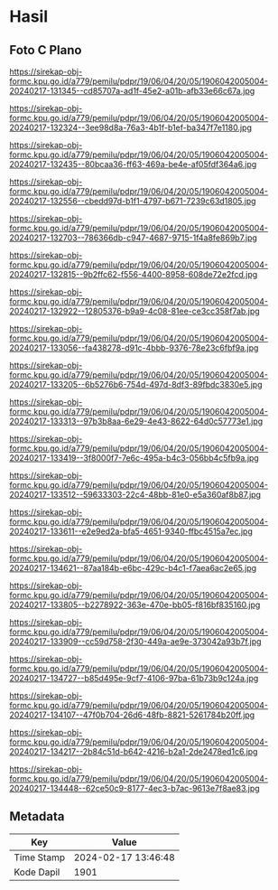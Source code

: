 # Hasil

## Foto C Plano

https://sirekap-obj-formc.kpu.go.id/a779/pemilu/pdpr/19/06/04/20/05/1906042005004-20240217-131345--cd85707a-ad1f-45e2-a01b-afb33e66c67a.jpg

https://sirekap-obj-formc.kpu.go.id/a779/pemilu/pdpr/19/06/04/20/05/1906042005004-20240217-132324--3ee98d8a-76a3-4b1f-b1ef-ba347f7e1180.jpg

https://sirekap-obj-formc.kpu.go.id/a779/pemilu/pdpr/19/06/04/20/05/1906042005004-20240217-132435--80bcaa36-ff63-469a-be4e-af05fdf364a6.jpg

https://sirekap-obj-formc.kpu.go.id/a779/pemilu/pdpr/19/06/04/20/05/1906042005004-20240217-132556--cbedd97d-b1f1-4797-b671-7239c63d1805.jpg

https://sirekap-obj-formc.kpu.go.id/a779/pemilu/pdpr/19/06/04/20/05/1906042005004-20240217-132703--786366db-c947-4687-9715-1f4a8fe869b7.jpg

https://sirekap-obj-formc.kpu.go.id/a779/pemilu/pdpr/19/06/04/20/05/1906042005004-20240217-132815--9b2ffc62-f556-4400-8958-608de72e2fcd.jpg

https://sirekap-obj-formc.kpu.go.id/a779/pemilu/pdpr/19/06/04/20/05/1906042005004-20240217-132922--12805376-b9a9-4c08-81ee-ce3cc358f7ab.jpg

https://sirekap-obj-formc.kpu.go.id/a779/pemilu/pdpr/19/06/04/20/05/1906042005004-20240217-133056--fa438278-d91c-4bbb-9376-78e23c6fbf9a.jpg

https://sirekap-obj-formc.kpu.go.id/a779/pemilu/pdpr/19/06/04/20/05/1906042005004-20240217-133205--6b5276b6-754d-497d-8df3-89fbdc3830e5.jpg

https://sirekap-obj-formc.kpu.go.id/a779/pemilu/pdpr/19/06/04/20/05/1906042005004-20240217-133313--97b3b8aa-6e29-4e43-8622-64d0c57773e1.jpg

https://sirekap-obj-formc.kpu.go.id/a779/pemilu/pdpr/19/06/04/20/05/1906042005004-20240217-133419--3f8000f7-7e6c-495a-b4c3-056bb4c5fb9a.jpg

https://sirekap-obj-formc.kpu.go.id/a779/pemilu/pdpr/19/06/04/20/05/1906042005004-20240217-133512--59633303-22c4-48bb-81e0-e5a360af8b87.jpg

https://sirekap-obj-formc.kpu.go.id/a779/pemilu/pdpr/19/06/04/20/05/1906042005004-20240217-133611--e2e9ed2a-bfa5-4651-9340-ffbc4515a7ec.jpg

https://sirekap-obj-formc.kpu.go.id/a779/pemilu/pdpr/19/06/04/20/05/1906042005004-20240217-134621--87aa184b-e6bc-429c-b4c1-f7aea6ac2e65.jpg

https://sirekap-obj-formc.kpu.go.id/a779/pemilu/pdpr/19/06/04/20/05/1906042005004-20240217-133805--b2278922-363e-470e-bb05-f816bf835160.jpg

https://sirekap-obj-formc.kpu.go.id/a779/pemilu/pdpr/19/06/04/20/05/1906042005004-20240217-133909--cc59d758-2f30-449a-ae9e-373042a93b7f.jpg

https://sirekap-obj-formc.kpu.go.id/a779/pemilu/pdpr/19/06/04/20/05/1906042005004-20240217-134727--b85d495e-9cf7-4106-97ba-61b73b9c124a.jpg

https://sirekap-obj-formc.kpu.go.id/a779/pemilu/pdpr/19/06/04/20/05/1906042005004-20240217-134107--47f0b704-26d6-48fb-8821-5261784b20ff.jpg

https://sirekap-obj-formc.kpu.go.id/a779/pemilu/pdpr/19/06/04/20/05/1906042005004-20240217-134217--2b84c51d-b642-4216-b2a1-2de2478ed1c6.jpg

https://sirekap-obj-formc.kpu.go.id/a779/pemilu/pdpr/19/06/04/20/05/1906042005004-20240217-134448--62ce50c9-8177-4ec3-b7ac-9613e7f8ae83.jpg


## Metadata

| Key        | Value               |
| ---------- | ------------------- |
| Time Stamp | 2024-02-17 13:46:48 |
| Kode Dapil | 1901                |



